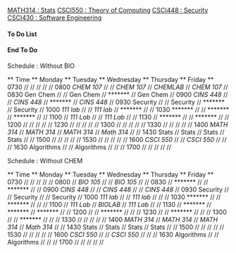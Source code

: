 [MATH314 : Stats](sp2020/index_stats.md)
[CSCI550 : Theory of Computing](sp2020/index_theory.md)
[CSCI448 : Security](sp2020/index_security.md)
[CSCI430 : Software Engineering](sp2020/index_sengineering.md)


#### To Do List #####


#### End To Do ###

Schedule : Without BIO

** Time    **  Monday       **    Tuesday     **    Wednesday    **    Thursday    **    Friday    **
   0730                     //                //                  //               //              //
   0800       *CHEM 107*      //                //      *CHEM 107*    //   *CHEMLAB*     //    *CHEM 107*  //
   0830       Gen Chem      //                //      Gen Chem    //   *******     //    Gen Chem  //
   0900       *CINS 448*      //                //      *CINS 448*    //   *******     //    *CINS 448*  //
   0930       Security      //                //      Security    //   *******     //    Security  //
   1000       *111 lab*       //                //      *111 lab*     //   *******     //              //
   1030       *******       //                //      *******     //   *******     //              //
   1100                     //   *111 Lab*      //                  //   *111 Lab*     //              //
   1130                     //   *******      //                  //   *******     //              //
   1200                     //                //                  //               //              //
   1230                     //                //                  //               //              //
   1300                     //                //                  //               //              //
   1330                     //                //                  //               //              //
   1400       *MATH 314*      //   *MATH 314*     //      *MATH 314*    //     *Math 314*  //              //
   1430       Stats         //   Stats        //      Stats       //     Stats     //              //
   1500                     //                //                  //               //              //
   1530                     //                //                  //               //              //
   1600       *CSCI 550*      //                //      *CSCI 550*    //               //              //
   1630       Algorithms    //                //     Algorithms   //               //              //
   1700                     //                //                  //               //              //

Schedule : Without CHEM

** Time    **  Monday       **    Tuesday     **    Wednesday    **    Thursday    **    Friday    **
   0730                     //                //                  //               //              //
   0800                     //   *BIO 105*      //                  //   *BIO 105*     //              //
   0830                     //   *******      //                  //   *******     //              //
   0900       *CINS 448*      //                //      *CINS 448*    //               //    *CINS 448*  //
   0930       Security      //                //      Security    //               //    Security  //
   1000       *111 lab*       //                //      *111 lab*     //               //              //
   1030       *******       //                //      *******     //               //              //
   1100                     //   *111 Lab*      //      *BIOLAB*      //   *111 Lab*     //              //
   1130                     //   *******      //      *******     //   *******     //              //
   1200                     //                //      *******     //               //              //
   1230                     //                //      *******     //               //              //
   1300                     //                //      *******     //               //              //
   1330                     //                //                  //               //              //
   1400       *MATH 314*      //   *MATH 314*     //      *MATH 314*    //     *Math 314*  //              //
   1430       Stats         //   Stats        //      Stats       //     Stats     //              //
   1500                     //                //                  //               //              //
   1530                     //                //                  //               //              //
   1600       *CSCI 550*      //                //      *CSCI 550*    //               //              //
   1630       Algorithms    //                //     Algorithms   //               //              //
   1700                     //                //                  //               //              //
